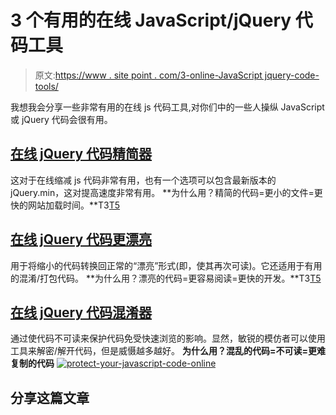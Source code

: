 # 3 个有用的在线 JavaScript/jQuery 代码工具

> 原文:[https://www . site point . com/3-online-JavaScript jquery-code-tools/](https://www.sitepoint.com/3-online-javascriptjquery-code-tools/)

我想我会分享一些非常有用的在线 js 代码工具,对你们中的一些人操纵 JavaScript 或 jQuery 代码会很有用。

## [在线 jQuery 代码精简器](http://jsmini.com)

这对于在线缩减 js 代码非常有用，也有一个选项可以包含最新版本的 jQuery.min，这对提高速度非常有用。
**为什么用？精简的代码=更小的文件=更快的网站加载时间。**T3[T5](http://jsmini.com)

## [在线 jQuery 代码更漂亮](http://jspretty.com)

用于将缩小的代码转换回正常的“漂亮”形式(即，使其再次可读)。它还适用于有用的混淆/打包代码。
**为什么用？漂亮的代码=更容易阅读=更快的开发。**T3[T5](http://jspretty.com)

## [在线 jQuery 代码混淆器](http://jsobfuscate.com)

通过使代码不可读来保护代码免受快速浏览的影响。显然，敏锐的模仿者可以使用工具来解密/解开代码，但是威慑越多越好。
**为什么用？混乱的代码=不可读=更难复制的代码**
[![protect-your-javascript-code-online](../Images/68d23c8f780a2b6e6eb42404808928a7.png "protect-your-javascript-code-online")](http://jsobfuscate.com)

## 分享这篇文章